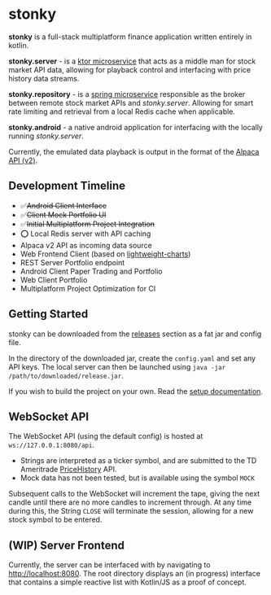 # stonky
**stonky** is a full-stack multiplatform finance application written entirely in kotlin.

**stonky.server** - is a [ktor microservice](https://ktor.io/) that acts as a middle man for stock market API data,
allowing for playback control and interfacing with price history data streams.

**stonky.repository** - is a [spring microservice](https://spring.io/projects/spring-boot) responsible as the broker
between remote stock market APIs and *stonky.server*.
Allowing for smart rate limiting and retrieval from a local Redis cache when applicable.

**stonky.android** - a native android application for interfacing with the locally running *stonky.server*.

Currently, the emulated data playback is output in the format of the [Alpaca API (v2)](https://alpaca.markets/docs/api-documentation/api-v2/).

## Development Timeline
- ✅~~Android Client Interface~~
- ✅~~Client Mock Portfolio UI~~
- ✅~~Initial Multiplatform Project Integration~~
- ⭕ Local Redis server with API caching
- Alpaca v2 API as incoming data source
- Web Frontend Client (based on [lightweight-charts](https://github.com/tradingview/lightweight-charts))
- REST Server Portfolio endpoint
- Android Client Paper Trading and Portfolio
- Web Client Portfolio
- Multiplatform Project Optimization for CI

## Getting Started
stonky can be downloaded from the [releases](https://github.com/musotec/stonky/releases/) section as a fat jar and config file.

In the directory of the downloaded jar, create the `config.yaml` and set any API keys.
The local server can then be launched using `java -jar /path/to/downloaded/release.jar`.

If you wish to build the project on your own. Read the [setup documentation](SETUP.md).

## WebSocket API
The WebSocket API (using the default config) is hosted at `ws://127.0.0.1:8080/api`.

- Strings are interpreted as a ticker symbol, and are submitted to the TD Ameritrade [PriceHistory](https://developer.tdameritrade.com/price-history/apis/get/marketdata/%7Bsymbol%7D/pricehistory) API.
- Mock data has not been tested, but is available using the symbol `MOCK`

Subsequent calls to the WebSocket will increment the tape, giving the next candle until there are no more candles to increment through.
At any time during this, the String `CLOSE` will terminate the session, allowing for a new stock symbol to be entered.

## (WIP) Server Frontend
Currently, the server can be interfaced with by navigating to [http://localhost:8080](http://127.0.0.1:8080/).
The root directory displays an (in progress) interface that contains a simple reactive list with Kotlin/JS as a proof of concept.
